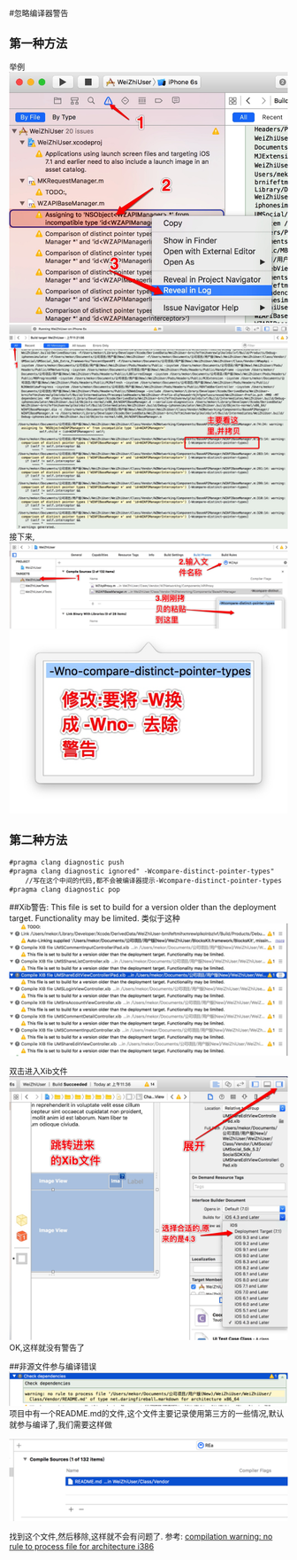 #忽略编译器警告
## 第一种方法
举例
![](media/14672570618572/14672571503878.jpg)
![](media/14672570618572/14672573103735.jpg)
接下来,
![](media/14672570618572/14672575411986.jpg)
![](media/14672570618572/14672577757507.jpg)

## 第二种方法
```
#pragma clang diagnostic push
#pragma clang diagnostic ignored" -Wcompare-distinct-pointer-types"
    //写在这个中间的代码,都不会被编译器提示-Wcompare-distinct-pointer-types
#pragma clang diagnostic pop 
```

##Xib警告: This file is set to build for a version older than the deployment target. Functionality may be limited.
类似于这种
![](media/14672570618572/14672589919425.jpg)


双击进入Xib文件
![](media/14672570618572/14672592962938.jpg)
OK,这样就没有警告了

##非源文件参与编译错误
![Snip20160630_15](media/14672570618572/Snip20160630_15.png)
项目中有一个README.md的文件,这个文件主要记录使用第三方的一些情况,默认就参与编译了,我们需要这样做

![Snip20160630_16](media/14672570618572/Snip20160630_16.png)

找到这个文件,然后移除,这样就不会有问题了.
参考: [compilation warning: no rule to process file for architecture i386](http://stackoverflow.com/questions/6509600/compilation-warning-no-rule-to-process-file-for-architecture-i386)


